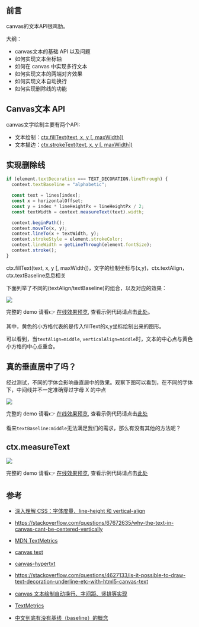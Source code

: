 ## 前言

canvas的文本API很鸡肋。

大纲：

- canvas文本的基础 API 以及问题
- 如何实现文本坐标轴
- 如何在 canvas 中实现多行文本
- 如何实现文本的两端对齐效果
- 如何实现文本自动换行
- 如何实现删除线的功能

## Canvas文本 API

canvas文字绘制主要有两个API:

- 文本绘制：[ctx.fillText(text, x, y [, maxWidth])](https://developer.mozilla.org/en-US/docs/Web/API/CanvasRenderingContext2D/fillText)
- 文本描边：[ctx.strokeText(text, x, y [, maxWidth])](https://developer.mozilla.org/en-US/docs/Web/API/CanvasRenderingContext2D/strokeText)


## 实现删除线

```js
if (element.textDecoration === TEXT_DECORATION.lineThrough) {
  context.textBaseline = "alphabetic";

  const text = lines[index];
  const x = horizontalOffset;
  const y = index * lineHeightPx + lineHeightPx / 2;
  const textWidth = context.measureText(text).width;

  context.beginPath();
  context.moveTo(x, y);
  context.lineTo(x + textWidth, y);
  context.strokeStyle = element.strokeColor;
  context.lineWidth = getLineThrough(element.fontSize);
  context.stroke();
}
```


ctx.fillText(text, x, y [, maxWidth])，文字的绘制坐标与(x,y)，ctx.textAlign，ctx.textBaseline息息相关


下面列举了不同的(textAlign/textBaseline)的组合，以及对应的效果：


![](https://cdn.jsdelivr.net/gh/chenxiaoyao6228/cloudimg@main/2023/canvas-textAlign-textBaseline.png)

完整的 demo 请看👉 [在线效果预览](https://chenxiaoyao6228.github.io/html-preview/?https://github.com/chenxiaoyao6228/fe-notes/blob/main/Canvas/_demo/canvas-text/canvas-textAlign-textBaseline.html), 查看示例代码请点击[此处](./_demo/canvas-text/canvas-textAlign-textBaseline.html)。

其中，黄色的小方格代表的是传入fillText的x,y坐标绘制出来的图形。 

可以看到，当`textAlign=middle`, `verticalAlign=middle`时，文本的中心点与黄色小方格的中心点重合。

## 真的垂直居中了吗？


经过测试，不同的字体会影响垂直居中的效果。观察下图可以看到，在不同的字体下，中间线并不一定准确穿过字母 X 的中点

![](https://cdn.jsdelivr.net/gh/chenxiaoyao6228/cloudimg@main/2023/canvas-textBase-middle-in-different-font.png)

完整的 demo 请看👉 [在线效果预览](https://chenxiaoyao6228.github.io/html-preview/?https://github.com/chenxiaoyao6228/fe-notes/blob/main/Canvas/_demo/canvas-text/canvas-textBaseline-middle.html), 查看示例代码请点击[此处](./_demo/canvas-text/canvas-textBaseline-middle.html)

看来`textBaseline:middle`无法满足我们的需求，那么有没有其他的方法呢？

## ctx.measureText

![](https://cdn.jsdelivr.net/gh/chenxiaoyao6228/cloudimg@main/2023/canvas-text-vertical-align-with-measure-text.png)

完整的 demo 请看👉 [在线效果预览](https://chenxiaoyao6228.github.io/html-preview/?https://github.com/chenxiaoyao6228/fe-notes/blob/main/Canvas/_demo/canvas-text/vertical-align-with-text-measure.html), 查看示例代码请点击[此处](./_demo/canvas-text/vertical-align-with-text-measure.html)



## 参考


- [深入理解 CSS：字体度量、line-height 和 vertical-align](https://juejin.cn/post/6844903538745671694)

- https://stackoverflow.com/questions/67672635/why-the-text-in-canvas-cant-be-centered-vertically

- [MDN TextMetrics](https://developer.mozilla.org/zh-CN/docs/Web/API/TextMetrics)

- [canvas text](https://www.npmjs.com/search?q=text%20canvas)

- [canvas-hypertxt](https://www.npmjs.com/package/canvas-hypertxt)

- https://stackoverflow.com/questions/4627133/is-it-possible-to-draw-text-decoration-underline-etc-with-html5-canvas-text

- [canvas 文本绘制自动换行、字间距、竖排等实现](https://www.zhangxinxu.com/wordpress/2018/02/canvas-text-break-line-letter-spacing-vertical/)

- [TextMetrics](https://developer.mozilla.org/zh-CN/docs/Web/API/TextMetrics)

- [中文到底有没有基线（baseline）的概念](https://www.zhihu.com/question/22183501)

